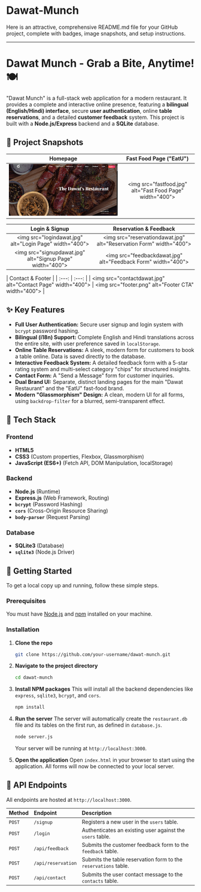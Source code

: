 ﻿# Dawat-Munch
Here is an attractive, comprehensive README.md file for your GitHub project, complete with badges, image snapshots, and setup instructions.

-----

# Dawat Munch - Grab a Bite, Anytime\! 🍽️

"Dawat Munch" is a full-stack web application for a modern restaurant. It provides a complete and interactive online presence, featuring a **bilingual (English/Hindi) interface**, secure **user authentication**, online **table reservations**, and a detailed **customer feedback** system. This project is built with a **Node.js/Express** backend and a **SQLite** database.

## 📸 Project Snapshots

| Homepage | Fast Food Page ("EatU") |
| :---: | :---: |
| ![image alt](https://github.com/jaypatil0815/Dawat-Munch/blob/d28dbe5eabbf8fa33886409c61fa890c0211d0d2/homedawat.png) | \<img src="fastfood.jpg" alt="Fast Food Page" width="400"\> |

| Login & Signup | Reservation & Feedback |
| :---: | :---: |
| \<img src="logindawat.jpg" alt="Login Page" width="400"\> | \<img src="reservationdawat.jpg" alt="Reservation Form" width="400"\> |
| \<img src="signupdawat.jpg" alt="Signup Page" width="400"\> | \<img src="feedbackdawat.jpg" alt="Feedback Form" width="400"\> |

| Contact & Footer |
| :---: | :---: |
| \<img src="contactdawat.jpg" alt="Contact Page" width="400"\> | \<img src="footer.png" alt="Footer CTA" width="400"\> |

## ✨ Key Features

  * **Full User Authentication:** Secure user signup and login system with `bcrypt` password hashing.
  * **Bilingual (i18n) Support:** Complete English and Hindi translations across the entire site, with user preference saved in `localStorage`.
  * **Online Table Reservations:** A sleek, modern form for customers to book a table online. Data is saved directly to the database.
  * **Interactive Feedback System:** A detailed feedback form with a 5-star rating system and multi-select category "chips" for structured insights.
  * **Contact Form:** A "Send a Message" form for customer inquiries.
  * **Dual Brand UI:** Separate, distinct landing pages for the main "Dawat Restaurant" and the "EatU" fast-food brand.
  * **Modern "Glassmorphism" Design:** A clean, modern UI for all forms, using `backdrop-filter` for a blurred, semi-transparent effect.

## 🚀 Tech Stack

### Frontend

  * **HTML5**
  * **CSS3** (Custom properties, Flexbox, Glassmorphism)
  * **JavaScript (ES6+)** (Fetch API, DOM Manipulation, localStorage)

### Backend

  * **Node.js** (Runtime)
  * **Express.js** (Web Framework, Routing)
  * **`bcrypt`** (Password Hashing)
  * **`cors`** (Cross-Origin Resource Sharing)
  * **`body-parser`** (Request Parsing)

### Database

  * **SQLite3** (Database)
  * **`sqlite3`** (Node.js Driver)

## 🔧 Getting Started

To get a local copy up and running, follow these simple steps.

### Prerequisites

You must have [Node.js](https://nodejs.org/) and [npm](https://www.npmjs.com/) installed on your machine.

### Installation

1.  **Clone the repo**

    ```sh
    git clone https://github.com/your-username/dawat-munch.git
    ```

2.  **Navigate to the project directory**

    ```sh
    cd dawat-munch
    ```

3.  **Install NPM packages**
    This will install all the backend dependencies like `express`, `sqlite3`, `bcrypt`, and `cors`.

    ```sh
    npm install
    ```

4.  **Run the server**
    The server will automatically create the `restaurant.db` file and its tables on the first run, as defined in `database.js`.

    ```sh
    node server.js
    ```

    Your server will be running at `http://localhost:3000`.

5.  **Open the application**
    Open `index.html` in your browser to start using the application. All forms will now be connected to your local server.

## 🔌 API Endpoints

All endpoints are hosted at `http://localhost:3000`.

| Method | Endpoint | Description |
| :--- | :--- | :--- |
| `POST` | `/signup` | Registers a new user in the `users` table. |
| `POST` | `/login` | Authenticates an existing user against the `users` table. |
| `POST` | `/api/feedback` | Submits the customer feedback form to the `feedback` table. |
| `POST` | `/api/reservation`| Submits the table reservation form to the `reservations` table. |
| `POST` | `/api/contact` | Submits the user contact message to the `contacts` table. |




